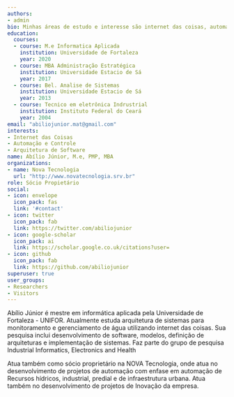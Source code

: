 ```yaml
---
authors:
- admin
bio: Minhas áreas de estudo e interesse são internet das coisas, automação e arquitetura de software.
education:
  courses:
  - course: M.e Informatica Aplicada 
    institution: Universidade de Fortaleza
    year: 2020
  - course: MBA Administração Estratégica
    institution: Universidade Estacio de Sá
    year: 2017
  - course: Bel. Analise de Sistemas
    institution: Universidade Estacio de Sá
    year: 2013
  - course: Tecnico em eletrônica Indrustrial
    institution: Instituto Federal do Ceará
    year: 2004
email: "abiliojunior.mat@gmail.com"
interests:
- Internet das Coisas
- Automação e Controle
- Arquitetura de Software
name: Abílio Júnior, M.e, PMP, MBA
organizations:
- name: Nova Tecnologia
  url: "http://www.novatecnologia.srv.br"
role: Sócio Propietário
social:
- icon: envelope
  icon_pack: fas
  link: '#contact'
- icon: twitter
  icon_pack: fab
  link: https://twitter.com/abiliojunior
- icon: google-scholar
  icon_pack: ai
  link: https://scholar.google.co.uk/citations?user=
- icon: github
  icon_pack: fab
  link: https://github.com/abiliojunior
superuser: true
user_groups:
- Researchers
- Visitors
---
```


Abílio Júnior é mestre em informática aplicada pela Universidade de Fortaleza - UNIFOR. Atualmente estuda arquitetura de sistemas para monitoramento e gerenciamento de água utilizando internet das coisas. 
Sua pesquisa inclui desenvolvimento de software, modelos, definição de arquiteturas e implementação de sistemas.
Faz parte do grupo de pesquisa Industrial Informatics, Electronics and Health

Atua também como sócio proprietário na NOVA Tecnologia, onde atua no desenvolvimento de projetos de automação com enfase em automação de Recursos hídricos, industrial, predial e de infraestrutura urbana. Atua também no desenvolvimento de projetos de Inovação da empresa.
